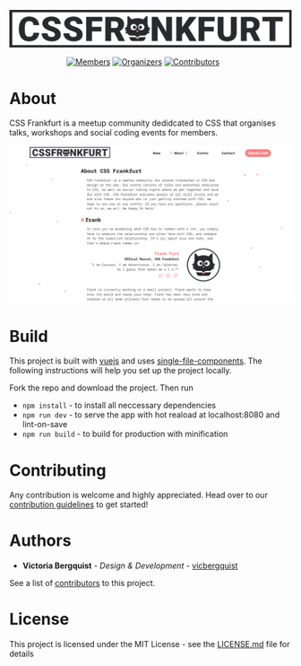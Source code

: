 ![Logo](docs/cssfrankfurt.png)

<div style="margin:auto;width:300px">
  
  [![Members](https://img.shields.io/badge/🐱%20members-%2B100-ff8282.svg?colorA=ff8282&colorB=292A2E)](https://www.meetup.com/cssfrankfurt/members/) [![Organizers](https://img.shields.io/badge/🤓%20organizers-3-292A2E.svg?colorA=ff8282&colorB=292A2E)](https://github.com/orgs/cssfrankfurt/people?utf8=✓&query=+role%3Aowner) [![Contributors](https://img.shields.io/github/contributors/cssfrankfurt/cssfrankfurt.de.svg?&label=😎%20contributors%20&colorA=ff8282&colorB=292A2E)](https://github.com/cssfrankfurt/cssfrankfurt.de/graphs/contributors)
</div>

# About

CSS Frankfurt is a meetup community dedidcated to CSS that organises talks, workshops and social coding events for members.

![Screenshot](docs/screenshot.png)
# Build

This project is built with [vuejs](https://vuejs.org) and uses [single-file-components](https://vuejs.org/v2/guide/single-file-components.html).
 The following instructions will help you set up the project locally.

Fork the repo and download the project. Then run
* `npm install` - to install all neccessary dependencies
* `npm run dev` - to serve the app with hot reaload at localhost:8080 and lint-on-save
* `npm run build` - to build for production with minification

# Contributing

Any contribution is welcome and highly appreciated. Head over to our [contribution guidelines](docs/CONTRIBUTING.md) to get started!

# Authors

* **Victoria Bergquist** - *Design & Development* - [vicbergquist](https://github.com/vicbergquist)

See a list of [contributors](https://github.com/cssfrankfurt/cssfrankfurt.de/graphs/contributors) to this project.

# License

This project is licensed under the MIT License - see the [LICENSE.md](LICENSE.md) file for details
